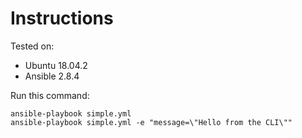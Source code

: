 # Instructions

Tested on:
- Ubuntu 18.04.2
- Ansible 2.8.4

Run this command:

    ansible-playbook simple.yml
    ansible-playbook simple.yml -e "message=\"Hello from the CLI\""
